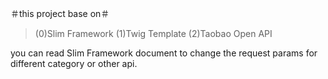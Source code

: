 ＃this project base on＃
>(0)Slim Framework
>(1)Twig Template
>(2)Taobao Open API

you can read Slim Framework document to change the request params for different
category or other api. 